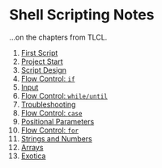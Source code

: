 # Shell Scripting Notes

...on the chapters from TLCL.

1. [First Script](./01-first.md)
1. [Project Start](./02-start.md)
1. [Script Design](./03-script_design.md)
1. [Flow Control: `if`]()
1. [Input]()
1. [Flow Control: `while/until`]()
1. [Troubleshooting]()
1. [Flow Control: `case`]()
1. [Positional Parameters]()
1. [Flow Control: `for`]()
1. [Strings and Numbers]()
1. [Arrays]()
1. [Exotica]()
